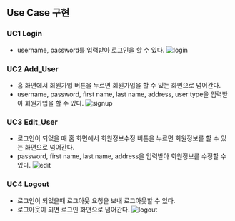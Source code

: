 ## Use Case 구현
### UC1 Login
- username, password를 입력받아 로그인을 할 수 있다.
![login](https://user-images.githubusercontent.com/29909322/120178621-a9f67c80-c244-11eb-8916-14f47234467c.gif)

### UC2 Add_User
- 홈 화면에서 회원가입 버튼을 누르면 회원가입을 할 수 있는 화면으로 넘어간다.
- username, password, first name, last name, address, user type을 입력받아 회원가입을 할 수 있다.
![signup](https://user-images.githubusercontent.com/29909322/120178636-acf16d00-c244-11eb-9dea-8b5fe2551c73.gif)

### UC3 Edit_User
- 로그인이 되었을 때 홈 화면에서 회원정보수정 버튼을 누르면 회원정보를 할 수 있는 화면으로 넘어간다.
- password, first name, last name, address을 입력받아 회원정보를 수정할 수 있다.
![edit](https://user-images.githubusercontent.com/29909322/120179068-1a9d9900-c245-11eb-92b6-b4bb3e6f4dfe.gif)

### UC4 Logout
- 로그인이 되었을때 로그아웃 요청을 보내 로그아웃할 수 있다.
- 로그아웃이 되면 로그인 화면으로 넘어간다.
![logout](https://user-images.githubusercontent.com/29909322/120178631-abc04000-c244-11eb-814c-0fa3b74eede8.gif)
